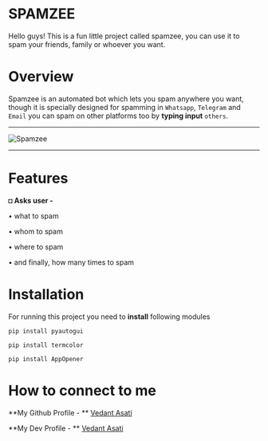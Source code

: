 # SPAMZEE

Hello guys! This is a fun little project called spamzee, you can use it to spam your friends, family or whoever you want.



# Overview

Spamzee is an automated bot which lets you spam anywhere you want, though it is specially designed for spamming in `Whatsapp`, `Telegram` and `Email` you can spam on other platforms too by **typing input** `others`.




_______________________________________________________________________________________________________________________________________________________________________


![Spamzee](https://user-images.githubusercontent.com/109758134/197852239-a4fcd37e-bfbf-45c2-b6bb-f58363708578.jpg)


_______________________________________________________________________________________________________________________________________________________________________



# Features




**◘ Asks user -**


• what to spam

• whom to spam

• where to spam

• and finally, how many times to spam



# Installation


For running this project you need to **install** following modules

```pip install pyautogui```

```pip install termcolor```

```pip install AppOpener```


# How to connect to me


**My Github Profile - ** [Vedant Asati](https://github.com/Vedant-Asati03)

**My Dev Profile - ** [Vedant Asati](https://dev.to/)


